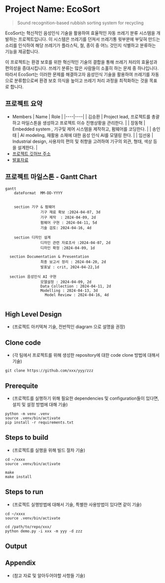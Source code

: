 # Project Name: EcoSort 

>Sound recognition-based rubbish sorting system for recycling

EcoSort는 혁신적인 음성인식 기술을 활용하여 효율적인 자동 쓰레기 분류 시스템을 개발하는 프로젝트입니다. 이 시스템은 쓰레기를 던져서 쓰레기통 윗부분에 부딪혀 만드는 소리를 인식하여 해당 쓰레기가 플라스틱, 철, 종이 중 어느 것인지 식별하고 분류하는 기능을 제공합니다.

이 프로젝트는 환경 보호를 위한 혁신적인 기술의 결합을 통해 쓰레기 처리의 효율성과 편의성을 증대시킵니다. 쓰레기 분류는 많은 사람들이 소홀히 하는 문제 중 하나입니다. 따라서 EcoSort는 이러한 문제를 해결하고자 음성인식 기술을 활용하여 쓰레기를 자동으로 분류함으로써 환경 보호 의식을 높이고 쓰레기 처리 과정을 최적화하는 것을 목표로 합니다.

## 프로젝트 요약
* Members
  | Name | Role |
  |----|----|
  | 김승환 | Project lead, 프로젝트를 총괄하고 마일스톤을 생성하고 프로젝트 이슈 진행상황을 관리한다. |
  | 장동혁 | Embedded system , 기구및 제어 시스템을 제작하고, 펌웨어를 코딩한다. |
  | 송인태 | AI modeling, 재활용 소재에 대한 음성 인식 AI를 모델링 한다. |
  | 임선웅 | Industrial design, 사용자의 편의 및 취향을 고려하여 기구의 외관, 형태, 색상 등을 설계한다. |
* [프로젝트 깃허브 주소](https://github.com/CodeMystero/soundRecognitionRecycleBin)
* [발표자료]()

## 프로젝트 마일스톤 - Gantt Chart

```mermaid
gantt
    dateFormat  MM-DD-YYYY
    
	
	section 기구 & 펌웨어
                기구 재료 확보 :2024-04-07, 3d
                기구 제작  : 2024-04-09, 2d
                펌웨어 구현 : 2024-04-11, 5d
                기술 검토: 2024-04-16, 4d

	section 디자인 설계
                디자인 관련 자료조사 :2024-04-07, 2d
                디자인 확정 :2024-04-09, 1d

  section Documentation & Presentation
                최종 보고서 정리 : 2024-04-20, 2d
                발표날 : crit, 2024-04-22,1d

  section 음성인식 AI 구현
                모델설정 : 2024-04-09, 2d
                Data Collection : 2024-04-11, 2d
                Modelling : 2024-04-13, 3d
	              Model Review : 2024-04-16, 4d
 

```


## High Level Design

* (프로젝트 아키텍쳐 기술, 전반적인 diagram 으로 설명을 권장)

## Clone code

* (각 팀에서 프로젝트를 위해 생성한 repository에 대한 code clone 방법에 대해서 기술)

```shell
git clone https://github.com/xxx/yyy/zzz
```

## Prerequite

* (프로잭트를 실행하기 위해 필요한 dependencies 및 configuration들이 있다면, 설치 및 설정 방법에 대해 기술)

```shell
python -m venv .venv
source .venv/bin/activate
pip install -r requirements.txt
```

## Steps to build

* (프로젝트를 실행을 위해 빌드 절차 기술)

```shell
cd ~/xxxx
source .venv/bin/activate

make
make install
```

## Steps to run

* (프로젝트 실행방법에 대해서 기술, 특별한 사용방법이 있다면 같이 기술)

```shell
cd ~/xxxx
source .venv/bin/activate

cd /path/to/repo/xxx/
python demo.py -i xxx -m yyy -d zzz
```

## Output



## Appendix

* (참고 자료 및 알아두어야할 사항들 기술)
